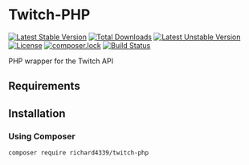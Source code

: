 # Twitch-PHP

[![Latest Stable Version](https://poser.pugx.org/richard4339/twitch-php/v/stable)](https://packagist.org/packages/richard4339/twitch-php)
[![Total Downloads](https://poser.pugx.org/richard4339/twitch-php/downloads)](https://packagist.org/packages/richard4339/twitch-php)
[![Latest Unstable Version](https://poser.pugx.org/richard4339/twitch-php/v/unstable)](https://packagist.org/packages/richard4339/twitch-php)
[![License](https://poser.pugx.org/richard4339/twitch-php/license)](https://packagist.org/packages/richard4339/twitch-php)
[![composer.lock](https://poser.pugx.org/richard4339/twitch-php/composerlock)](https://packagist.org/packages/richard4339/twitch-php)
[![Build Status](https://travis-ci.org/richard4339/Twitch-PHP.svg?branch=master)](https://travis-ci.org/richard4339/Twitch-PHP)

PHP wrapper for the Twitch API

## Requirements

## Installation
### Using Composer
```
composer require richard4339/twitch-php
```
